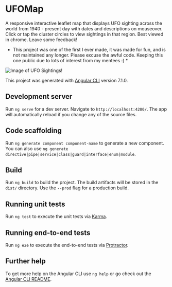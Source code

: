 # UFOMap

A responsive interactive leaflet map that displays UFO sighting across the world from 1940 - present day with dates and descriptions on mouseover. Click or tap the cluster circles to view sightings in that region. Best viewed in chrome. Leave some feedback!

* This project was one of the first I ever made, it was made for fun, and is not maintained any longer. Please excuse the awful code. Keeping this one public due to lots of interest from my mentees :) *

![Image of UFO Sightings!](https://github.com/spenceg85/UFOMAP/blob/master/UFOs.JPG)

This project was generated with [Angular CLI](https://github.com/angular/angular-cli) version 7.1.0.

## Development server

Run `ng serve` for a dev server. Navigate to `http://localhost:4200/`. The app will automatically reload if you change any of the source files.

## Code scaffolding

Run `ng generate component component-name` to generate a new component. You can also use `ng generate directive|pipe|service|class|guard|interface|enum|module`.

## Build

Run `ng build` to build the project. The build artifacts will be stored in the `dist/` directory. Use the `--prod` flag for a production build.

## Running unit tests

Run `ng test` to execute the unit tests via [Karma](https://karma-runner.github.io).

## Running end-to-end tests

Run `ng e2e` to execute the end-to-end tests via [Protractor](http://www.protractortest.org/).

## Further help

To get more help on the Angular CLI use `ng help` or go check out the [Angular CLI README](https://github.com/angular/angular-cli/blob/master/README.md).
